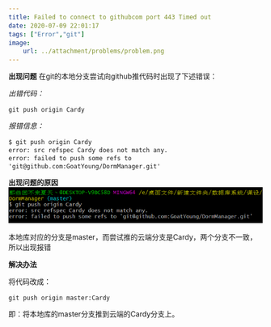 ```yaml
---
title: Failed to connect to githubcom port 443 Timed out
date: 2020-07-09 22:01:17
tags: ["Error","git"]
image: 
    url: ../attachment/problems/problem.png
---
```

**出现问题**
在git的本地分支尝试向github推代码时出现了下述错误：

*出错代码：*

``` shell
git push origin Cardy
```

*报错信息：*
``` shell
$ git push origin Cardy
error: src refspec Cardy does not match any.
error: failed to push some refs to 'git@github.com:GoatYoung/DormManager.git'
```

**出现问题的原因**
![](../attachment/problems/can't_find_branch.png)

本地库对应的分支是master，而尝试推的云端分支是Cardy，两个分支不一致，所以出现报错

**解决办法**

将代码改成：
``` shell 
git push origin master:Cardy
```
即：将本地库的master分支推到云端的Cardy分支上。